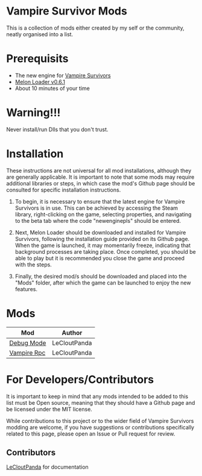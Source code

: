 # Vampire Survivor Mods
This is a collection of mods either created by my self or the community, neatly organised into a list.

# Prerequisits 
* The new engine for [Vampire Survivors](https://store.steampowered.com/app/1794680/Vampire_Survivors/)
* [Melon Loader v0.6.1](https://github.com/LavaGang/MelonLoader/releases/tag/v0.6.1)
* About 10 minutes of your time

# Warning!!!
Never install/run Dlls that you don't trust.

# Installation 
These instructions are not universal for all mod installations, although they are generally applicable. It is important to note that some mods may require additional libraries or steps, in which case the mod's Github page should be consulted for specific installation instructions.

1) To begin, it is necessary to ensure that the latest engine for Vampire Survivors is in use. This can be achieved by accessing the Steam library, right-clicking on the game, selecting properties, and navigating to the beta tab where the code "newenginepls" should be entered.

2) Next, Melon Loader should be downloaded and installed for Vampire Survivors, following the installation guide provided on its Github page. When the game is launched, it may momentarily freeze, indicating that background processes are taking place. Once completed, you should be able to play but it is recommended you close the game and proceed with the steps.

3) Finally, the desired mod/s should be downloaded and placed into the "Mods" folder, after which the game can be launched to enjoy the new features.

# Mods
Mod  | Author
------------- | -------------
[Debug Mode](https://github.com/LeCloutPanda/DebugMode)  | LeCloutPanda
[Vampire Rpc](https://github.com/LeCloutPanda/VampireRPC) | LeCloutPanda

# For Developers/Contributors
It is important to keep in mind that any mods intended to be added to this list must be Open source, meaning that they should have a Github page and be licensed under the MIT license. 

While contributions to this project or to the wider field of Vampire Survivors modding are welcome, if you have suggestions or contributions specifically related to this page, please open an Issue or Pull request for review.

## Contributors
[LeCloutPanda](https://github.com/LeCloutPanda) for documentation
